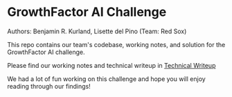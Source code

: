 # GrowthFactor AI Challenge

Authors: Benjamin R. Kurland, Lisette del Pino (Team: Red Sox)

This repo contains our team's codebase, working notes, and solution for the GrowthFactor AI challenge. 

Please find our working notes and technical writeup in [Technical Writeup](documentation\technical_writeup.md)

We had a lot of fun working on this challenge and hope you will enjoy reading through our findings!